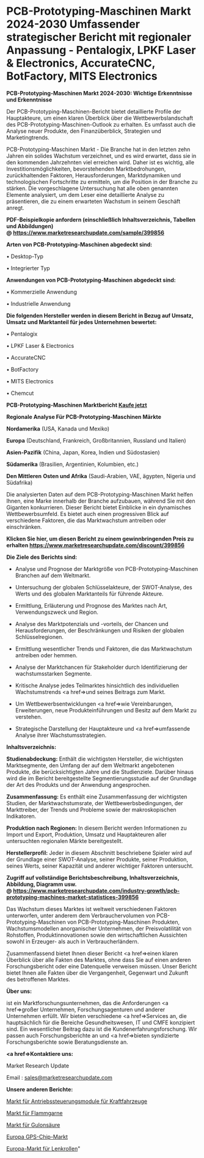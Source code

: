 # PCB-Prototyping-Maschinen Markt 2024-2030 Umfassender strategischer Bericht mit regionaler Anpassung - Pentalogix, LPKF Laser & Electronics, AccurateCNC, BotFactory, MITS Electronics

<strong>PCB-Prototyping-Maschinen Markt 2024-2030: Wichtige Erkenntnisse und Erkenntnisse</strong>

Der PCB-Prototyping-Maschinen-Bericht bietet detaillierte Profile der Hauptakteure, um einen klaren Überblick über die Wettbewerbslandschaft des PCB-Prototyping-Maschinen-Outlook zu erhalten. Es umfasst auch die Analyse neuer Produkte, den Finanzüberblick, Strategien und Marketingtrends.

PCB-Prototyping-Maschinen Markt - Die Branche hat in den letzten zehn Jahren ein solides Wachstum verzeichnet, und es wird erwartet, dass sie in den kommenden Jahrzehnten viel erreichen wird. Daher ist es wichtig, alle Investitionsmöglichkeiten, bevorstehenden Marktbedrohungen, zurückhaltenden Faktoren, Herausforderungen, Marktdynamiken und technologischen Fortschritte zu ermitteln, um die Position in der Branche zu stärken. Die vorgeschlagene Untersuchung hat alle oben genannten Elemente analysiert, um dem Leser eine detaillierte Analyse zu präsentieren, die zu einem erwarteten Wachstum in seinem Geschäft anregt.

<strong><b>PDF-Beispielkopie anfordern (einschließlich Inhaltsverzeichnis, Tabellen und Abbildungen) @ </b></strong><strong><a href=https://www.marketresearchupdate.com/sample/399856><strong>https://www.marketresearchupdate.com/sample/399856</u></a></strong></strong>

<strong>Arten von PCB-Prototyping-Maschinen abgedeckt sind:</strong>

• Desktop-Typ

• Integrierter Typ

<strong>Anwendungen von PCB-Prototyping-Maschinen abgedeckt sind:</strong>

• Kommerzielle Anwendung

• Industrielle Anwendung

<strong>Die folgenden Hersteller werden in diesem Bericht in Bezug auf Umsatz, Umsatz und Marktanteil für jedes Unternehmen bewertet:</strong>

• Pentalogix

• LPKF Laser & Electronics

• AccurateCNC

• BotFactory

• MITS Electronics

• Chemcut

<strong>PCB-Prototyping-Maschinen Marktbericht <a href=https://www.marketresearchupdate.com/buynow/399856>Kaufe jetzt</a></strong>

<strong>Regionale Analyse Für PCB-Prototyping-Maschinen Märkte</strong>

<strong>Nordamerika</strong> (USA, Kanada und Mexiko)

<strong>Europa</strong> (Deutschland, Frankreich, Großbritannien, Russland und Italien)

<strong>Asien-Pazifik</strong> (China, Japan, Korea, Indien und Südostasien)

<strong>Südamerika</strong> (Brasilien, Argentinien, Kolumbien, etc.)

<strong>Den Mittleren</strong> <strong>Osten und Afrika</strong> (Saudi-Arabien, VAE, ägypten, Nigeria und Südafrika)

Die analysierten Daten auf dem PCB-Prototyping-Maschinen Markt helfen Ihnen, eine Marke innerhalb der Branche aufzubauen, während Sie mit den Giganten konkurrieren. Dieser Bericht bietet Einblicke in ein dynamisches Wettbewerbsumfeld. Es bietet auch einen progressiven Blick auf verschiedene Faktoren, die das Marktwachstum antreiben oder einschränken.

<strong>Klicken Sie hier, um diesen Bericht zu einem gewinnbringenden Preis zu erhalten
</strong><strong><a href=https://www.marketresearchupdate.com/discount/399856>https://www.marketresearchupdate.com/discount/399856</b></u></strong></a>

<strong>Die Ziele des Berichts sind:</strong>

- Analyse und Prognose der Marktgröße von PCB-Prototyping-Maschinen Branchen auf dem Weltmarkt.

- Untersuchung der globalen Schlüsselakteure, der SWOT-Analyse, des Werts und des globalen Marktanteils für führende Akteure.

- Ermittlung, Erläuterung und Prognose des Marktes nach Art, Verwendungszweck und Region.

- Analyse des Marktpotenzials und -vorteils, der Chancen und Herausforderungen, der Beschränkungen und Risiken der globalen Schlüsselregionen.

- Ermittlung wesentlicher Trends und Faktoren, die das Marktwachstum antreiben oder hemmen.

- Analyse der Marktchancen für Stakeholder durch Identifizierung der wachstumsstarken Segmente.

- Kritische Analyse jedes Teilmarktes hinsichtlich des individuellen Wachstumstrends <a href=>und</a> seines Beitrags zum Markt.

- Um Wettbewerbsentwicklungen <a href=>wie</a> Vereinbarungen, Erweiterungen, neue Produkteinführungen und Besitz auf dem Markt zu verstehen.

- Strategische Darstellung der Hauptakteure und <a href=>umfas</a>sende Analyse ihrer Wachstumsstrategien.

<strong>Inhaltsverzeichnis:</strong>

<strong>Studienabdeckung:</strong> Enthält die wichtigsten Hersteller, die wichtigsten Marktsegmente, den Umfang der auf dem Weltmarkt angebotenen Produkte, die berücksichtigten Jahre und die Studienziele. Darüber hinaus wird die im Bericht bereitgestellte Segmentierungsstudie auf der Grundlage der Art des Produkts und der Anwendung angesprochen.

<strong>Zusammenfassung:</strong> Es enthält eine Zusammenfassung der wichtigsten Studien, der Marktwachstumsrate, der Wettbewerbsbedingungen, der Markttreiber, der Trends und Probleme sowie der makroskopischen Indikatoren.

<strong>Produktion nach Regionen:</strong> In diesem Bericht werden Informationen zu Import und Export, Produktion, Umsatz und Hauptakteuren aller untersuchten regionalen Märkte bereitgestellt.

<strong>Herstellerprofil:</strong> Jeder in diesem Abschnitt beschriebene Spieler wird auf der Grundlage einer SWOT-Analyse, seiner Produkte, seiner Produktion, seines Werts, seiner Kapazität und anderer wichtiger Faktoren untersucht.

<strong><b>Zugriff auf vollständige Berichtsbeschreibung, Inhaltsverzeichnis, Abbildung, Diagramm usw. @ </b></strong><strong><a href=https://www.marketresearchupdate.com/industry-growth/pcb-prototyping-machines-market-statistices-399856>https://www.marketresearchupdate.com/industry-growth/pcb-prototyping-machines-market-statistices-399856</a></strong>

Das Wachstum dieses Marktes ist weltweit verschiedenen Faktoren unterworfen, unter anderem dem Verbrauchervolumen von PCB-Prototyping-Maschinen von PCB-Prototyping-Maschinen Produkten, Wachstumsmodellen anorganischer Unternehmen, der Preisvolatilität von Rohstoffen, Produktinnovationen sowie den wirtschaftlichen Aussichten sowohl in Erzeuger- als auch in Verbraucherländern.

Zusammenfassend bietet Ihnen dieser Bericht <a href=>einen</a> klaren Überblick über alle Fakten des Marktes, ohne dass Sie auf einen anderen Forschungsbericht oder eine Datenquelle verweisen müssen. Unser Bericht bietet Ihnen alle Fakten über die Vergangenheit, Gegenwart und Zukunft des betroffenen Marktes.

<strong>Über uns:</strong>

 ist ein Marktforschungsunternehmen, das die Anforderungen <a href=>großer</a> Unternehmen, Forschungsagenturen und anderer Unternehmen erfüllt. Wir bieten verschiedene <a href=>Services</a> an, die hauptsächlich für die Bereiche Gesundheitswesen, IT und CMFE konzipiert sind. Ein wesentlicher Beitrag dazu ist die Kundenerfahrungsforschung. Wir passen auch Forschungsberichte an und <a href=>bieten</a> syndizierte Forschungsberichte sowie Beratungsdienste an.

<strong><a href=>Kontaktiere uns:</a></strong>

Market Research Update

Email : sales@marketresearchupdate.com

<strong>Unsere anderen Berichte:</strong>

<a href=https://www.linkedin.com/pulse/automotive-drive-control-module-market-202-what>Markt für Antriebssteuerungsmodule für Kraftfahrzeuge</a>

<a href=https://www.linkedin.com/pulse/slub-yarns-market-current-business-trends-growth>Markt für Flammgarne</a>

<a href=https://www.linkedin.com/pulse/gulonic-acid-market-report-2023-top-company-trends-future>Markt für Gulonsäure</a>

<a href=https://www.linkedin.com/pulse/europe-gps-chip-market-size-scope-top-key-company>Europa GPS-Chip-Markt</a>

<a href=https://www.linkedin.com/pulse/europe-swivel-casters-market-size-incredible>Europa-Markt für Lenkrollen</a>"
